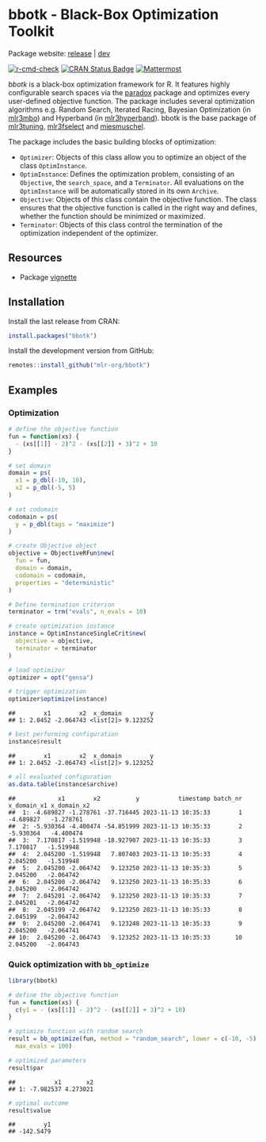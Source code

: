 
# bbotk - Black-Box Optimization Toolkit

Package website: [release](https://bbotk.mlr-org.com/) \|
[dev](https://bbotk.mlr-org.com/dev/)

<!-- badges: start -->

[![r-cmd-check](https://github.com/mlr-org/bbotk/actions/workflows/r-cmd-check.yml/badge.svg)](https://github.com/mlr-org/bbotk/actions/workflows/r-cmd-check.yml)
[![CRAN Status
Badge](https://www.r-pkg.org/badges/version-ago/bbotk)](https://cran.r-project.org/package=bbotk)
[![Mattermost](https://img.shields.io/badge/chat-mattermost-orange.svg)](https://lmmisld-lmu-stats-slds.srv.mwn.de/mlr_invite/)
<!-- badges: end -->

*bbotk* is a black-box optimization framework for R. It features highly
configurable search spaces via the
[paradox](https://github.com/mlr-org/paradox) package and optimizes
every user-defined objective function. The package includes several
optimization algorithms e.g. Random Search, Iterated Racing, Bayesian
Optimization (in [mlr3mbo](https://github.com/mlr-org/mlr3mbo)) and
Hyperband (in
[mlr3hyperband](https://github.com/mlr-org/mlr3hyperband)). bbotk is the
base package of [mlr3tuning](https://github.com/mlr-org/mlr3tuning),
[mlr3fselect](https://github.com/mlr-org/mlr3fselect) and
[miesmuschel](https://github.com/mlr-org/miesmuschel).

The package includes the basic building blocks of optimization:

-   `Optimizer`: Objects of this class allow you to optimize an object
    of the class `OptimInstance`.
-   `OptimInstance`: Defines the optimization problem, consisting of an
    `Objective`, the `search_space`, and a `Terminator`. All evaluations
    on the `OptimInstance` will be automatically stored in its own
    `Archive`.
-   `Objective`: Objects of this class contain the objective function.
    The class ensures that the objective function is called in the right
    way and defines, whether the function should be minimized or
    maximized.
-   `Terminator`: Objects of this class control the termination of the
    optimization independent of the optimizer.

## Resources

-   Package
    [vignette](https://CRAN.R-project.org/package=bbotk/vignettes/bbotk.html)

## Installation

Install the last release from CRAN:

``` r
install.packages("bbotk")
```

Install the development version from GitHub:

``` r
remotes::install_github("mlr-org/bbotk")
```

## Examples

### Optimization

``` r
# define the objective function
fun = function(xs) {
  - (xs[[1]] - 2)^2 - (xs[[2]] + 3)^2 + 10
}

# set domain
domain = ps(
  x1 = p_dbl(-10, 10),
  x2 = p_dbl(-5, 5)
)

# set codomain
codomain = ps(
  y = p_dbl(tags = "maximize")
)

# create Objective object
objective = ObjectiveRFun$new(
  fun = fun,
  domain = domain,
  codomain = codomain,
  properties = "deterministic"
)

# Define termination criterion
terminator = trm("evals", n_evals = 10)

# create optimization instance
instance = OptimInstanceSingleCrit$new(
  objective = objective,
  terminator = terminator
)

# load optimizer
optimizer = opt("gensa")

# trigger optimization
optimizer$optimize(instance)
```

    ##        x1        x2  x_domain        y
    ## 1: 2.0452 -2.064743 <list[2]> 9.123252

``` r
# best performing configuration
instance$result
```

    ##        x1        x2  x_domain        y
    ## 1: 2.0452 -2.064743 <list[2]> 9.123252

``` r
# all evaluated configuration
as.data.table(instance$archive)
```

    ##            x1        x2          y           timestamp batch_nr x_domain_x1 x_domain_x2
    ##  1: -4.689827 -1.278761 -37.716445 2023-11-13 10:35:33        1   -4.689827   -1.278761
    ##  2: -5.930364 -4.400474 -54.851999 2023-11-13 10:35:33        2   -5.930364   -4.400474
    ##  3:  7.170817 -1.519948 -18.927907 2023-11-13 10:35:33        3    7.170817   -1.519948
    ##  4:  2.045200 -1.519948   7.807403 2023-11-13 10:35:33        4    2.045200   -1.519948
    ##  5:  2.045200 -2.064742   9.123250 2023-11-13 10:35:33        5    2.045200   -2.064742
    ##  6:  2.045200 -2.064742   9.123250 2023-11-13 10:35:33        6    2.045200   -2.064742
    ##  7:  2.045201 -2.064742   9.123250 2023-11-13 10:35:33        7    2.045201   -2.064742
    ##  8:  2.045199 -2.064742   9.123250 2023-11-13 10:35:33        8    2.045199   -2.064742
    ##  9:  2.045200 -2.064741   9.123248 2023-11-13 10:35:33        9    2.045200   -2.064741
    ## 10:  2.045200 -2.064743   9.123252 2023-11-13 10:35:33       10    2.045200   -2.064743

### Quick optimization with `bb_optimize`

``` r
library(bbotk)

# define the objective function
fun = function(xs) {
  c(y1 = - (xs[[1]] - 2)^2 - (xs[[2]] + 3)^2 + 10)
}

# optimize function with random search
result = bb_optimize(fun, method = "random_search", lower = c(-10, -5), upper = c(10, 5),
  max_evals = 100)

# optimized parameters
result$par
```

    ##           x1       x2
    ## 1: -7.982537 4.273021

``` r
# optimal outcome
result$value
```

    ##        y1 
    ## -142.5479
